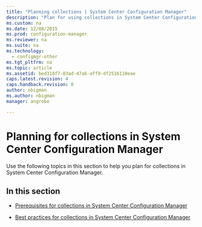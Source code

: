 ```yaml
---
title: "Planning collections | System Center Configuration Manager"
description: "Plan for using collections in System Center Configuration Manager."
ms.custom: na
ms.date: 12/08/2015
ms.prod: configuration-manager
ms.reviewer: na
ms.suite: na
ms.technology:
  - configmgr-other
ms.tgt_pltfrm: na
ms.topic: article
ms.assetid: bed310f7-83ad-47a6-aff9-df2516110eae
caps.latest.revision: 4
caps.handback.revision: 0
author: nbigmanms.author: nbigmanmanager: angrobe

---
```

# Planning for collections in System Center Configuration Manager
Use the following topics in this section to help you plan for collections in System Center Configuration Manager.  

## In this section  

-   [Prerequisites for collections in System Center Configuration Manager](../../../../core/clients/manage/collections/prerequisites-for-collections.md)  

-   [Best practices for collections in System Center Configuration Manager](../../../../core/clients/manage/collections/best-practices-for-collections.md)  
